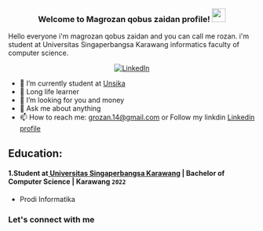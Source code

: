 
<h3 align="center">
  Welcome to Magrozan qobus zaidan profile!
  <img src="https://media.giphy.com/media/hvRJCLFzcasrR4ia7z/giphy.gif" width="28">
</h3>
 Hello everyone i'm magrozan qobus zaidan and you can call me rozan. i'm student at Universitas Singaperbangsa Karawang informatics faculty of computer science. 
 <p align="center">
  <a href="https://www.linkedin.com/in/mgrzn/"><img alt="LinkedIn" title="LinkedIn" src="https://img.shields.io/badge/linkedin-%230077B5.svg?style=for-the-badge&logo=linkedin&logoColor=white"/></a>
 
</p>

- 🔭 I’m currently student at [Unsika](https://unsika.ac.id/)
- 🌱 Long life learner 
- 🤔 I’m looking for you and money
- 💬 Ask me about anything
- 📫 How to reach me: grozan.14@gmail.com or Follow my linkdin [Linkedin profile](https://www.linkedin.com/in/mgrzn/)

## Education:

#### 1.Student at[ Universitas Singaperbangsa Karawang](https://unsika.ac.id/) | Bachelor of Computer Science | Karawang `2022`
   - Prodi Informatika 

### Let's connect with me
 
